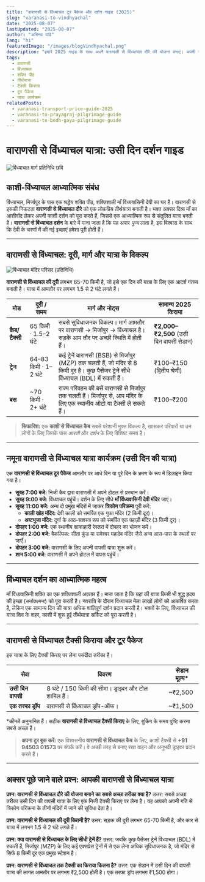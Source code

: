 ```yaml
---
title: "वाराणसी से विंध्याचल टूर पैकेज और दर्शन गाइड (2025)"
slug: "varanasi-to-vindhyachal"
date: "2025-08-07"
lastUpdated: "2025-08-07"
author: "अभिनव पांडे"
lang: "hi"
featuredImage: "/images/blogVindhyachal.png"
description: "हमारे 2025 गाइड के साथ अपने वाराणसी से विंध्याचल दौरे की योजना बनाएं। अपनी यात्रा के लिए दूरी, कैब और टैक्सी का किराया, ट्रेन के विकल्प और उसी दिन के दर्शन यात्रा कार्यक्रम का पता लगाएं।"
tags:
  - वाराणसी
  - विंध्याचल
  - शक्ति पीठ
  - तीर्थयात्रा
  - टैक्सी किराया
  - टूर पैकेज
  - यात्रा कार्यक्रम
relatedPosts:
  - varanasi-transport-price-guide-2025
  - varanasi-to-prayagraj-pilgrimage-guide
  - varanasi-to-bodh-gaya-pilgrimage-guide
---
```


# वाराणसी से विंध्याचल यात्रा: उसी दिन दर्शन गाइड

![विंध्याचल मार्ग प्रतिनिधि छवि](/images/Vindhyachal1.jpg "वाराणसी से विंध्याचल तक सड़क यात्रा - एक लोकप्रिय शक्ति पीठ तीर्थयात्रा")

## काशी-विंध्याचल आध्यात्मिक संबंध

विंध्याचल, मिर्जापुर के पास एक श्रद्धेय शक्ति पीठ, शक्तिशाली माँ विंध्यवासिनी देवी का घर है। वाराणसी से इसकी निकटता **वाराणसी से विंध्याचल दौरे** को एक लोकप्रिय तीर्थयात्रा बनाती है। भक्त अक्सर दिव्य माँ का आशीर्वाद लेकर अपनी काशी दर्शन को पूरा करते हैं, जिससे एक आध्यात्मिक रूप से संतुलित यात्रा बनती है। **वाराणसी से विंध्याचल दर्शन** के बारे में माना जाता है कि यह अपार *पुण्य* लाता है, इस विश्वास के साथ कि देवी के चरणों में की गई इच्छाएं हमेशा पूरी होती हैं।

---

## वाराणसी से विंध्याचल: दूरी, मार्ग और यात्रा के विकल्प

![विंध्याचल मंदिर परिसर (प्रतिनिधि)](/images/Vindhyachal2.jpg "विंध्याचल/मिर्जापुर क्षेत्र - शांत घाट और मंदिर क्षेत्र")

**वाराणसी से विंध्याचल की दूरी** लगभग 65-70 किमी है, जो इसे एक दिन की यात्रा के लिए एक आदर्श गंतव्य बनाती है। यात्रा में आमतौर पर लगभग 1.5 से 2 घंटे लगते हैं।

| मोड | दूरी / समय | मार्ग और नोट्स | सामान्य 2025 किराया |
|---|---|---|---|
| **कैब/टैक्सी** | 65 किमी · 1.5–2 घंटे | सबसे सुविधाजनक विकल्प। मार्ग आमतौर पर वाराणसी → मिर्जापुर → विंध्याचल है। सड़कें आम तौर पर अच्छी स्थिति में होती हैं। | **₹2,000–₹2,500** (उसी दिन वापसी सेडान) |
| **ट्रेन** | 64–83 किमी · 1–2 घंटे | कई ट्रेनें वाराणसी (BSB) से मिर्जापुर (MZP) तक चलती हैं, जो मंदिर से 8 किमी दूर है। कुछ पैसेंजर ट्रेनें सीधे विंध्याचल (BDL) में रुकती हैं। | ₹100–₹150 (द्वितीय श्रेणी) |
| **बस** | ~70 किमी · 2+ घंटे | राज्य परिवहन की बसें वाराणसी से मिर्जापुर तक चलती हैं। मिर्जापुर से, आप मंदिर के लिए एक स्थानीय ऑटो या टैक्सी ले सकते हैं। | ₹100–₹200 |

> **सिफारिश:** एक **काशी से विंध्याचल कैब** सबसे परेशानी मुक्त विकल्प है, खासकर परिवारों या उन लोगों के लिए जिनके पास *आरती* और *दर्शन* के लिए विशिष्ट समय है।

---

## नमूना वाराणसी से विंध्याचल यात्रा कार्यक्रम (उसी दिन की यात्रा)

एक **वाराणसी से विंध्याचल टूर पैकेज** आमतौर पर आधे दिन या पूरे दिन के भ्रमण के रूप में डिज़ाइन किया गया है।

- **सुबह 7:00 बजे:** निजी कैब द्वारा वाराणसी में अपने होटल से प्रस्थान करें।
- **सुबह 9:00 बजे:** विंध्याचल पहुंचें। दर्शन के लिए सीधे **माँ विंध्यवासिनी देवी मंदिर** जाएं।
- **सुबह 11:00 बजे:** अन्य दो प्रमुख मंदिरों में जाकर **त्रिकोण परिक्रमा** पूरी करें:
    - **काली खोह मंदिर:** देवी काली को समर्पित एक गुफा मंदिर (2 किमी दूर)।
    - **अष्टभुजा मंदिर:** दुर्गा के आठ-सशस्त्र रूप को समर्पित एक पहाड़ी मंदिर (3 किमी दूर)।
- **दोपहर 1:00 बजे:** एक स्थानीय शाकाहारी रेस्तरां में दोपहर का भोजन करें।
- **दोपहर 2:00 बजे:** वैकल्पिक: सीता कुंड या रामेश्वर महादेव मंदिर जैसे अन्य आस-पास के स्थलों पर जाएँ।
- **दोपहर 3:00 बजे:** वाराणसी के लिए अपनी वापसी यात्रा शुरू करें।
- **शाम 5:00 बजे:** वाराणसी में अपने होटल में वापस पहुंचें।

---

## विंध्याचल दर्शन का आध्यात्मिक महत्व

माँ विंध्यवासिनी शक्ति का एक शक्तिशाली अवतार हैं। माना जाता है कि यहां की यात्रा किसी भी शुद्ध हृदय की इच्छा (*मनोकामना*) को पूरा करती है। नवरात्रि के दौरान विंध्याचल मेला लाखों लोगों को आकर्षित करता है, लेकिन एक सामान्य दिन की यात्रा अधिक शांतिपूर्ण दर्शन प्रदान करती है। भक्तों के लिए, विंध्याचल की यात्रा शिव के शहर, काशी में शुरू हुई तीर्थयात्रा सर्किट को पूरा करती है।

---

## वाराणसी से विंध्याचल टैक्सी किराया और टूर पैकेज

इस यात्रा के लिए टैक्सी किराए पर लेना पसंदीदा तरीका है।

| सेवा | विवरण | सेडान मूल्य* |
|---|---|---|
| **उसी दिन वापसी** | 8 घंटे / 150 किमी की सीमा। ड्राइवर और टोल शामिल हैं। | ~₹2,500 |
| **एक तरफा ड्रॉप** | वाराणसी से विंध्याचल ड्रॉप-ऑफ। | ~₹1,500 |

\*कीमतें अनुमानित हैं। सटीक **वाराणसी से विंध्याचल टैक्सी किराए** के लिए, बुकिंग के समय पुष्टि करना सबसे अच्छा है।

> **अपना टूर बुक करें:** एक विश्वसनीय **वाराणसी से विंध्याचल कैब** के लिए, काशी टैक्सी से **+91 94503 01573** पर संपर्क करें। वे अच्छी तरह से बनाए रखा वाहन और अनुभवी ड्राइवर प्रदान करते हैं।

---

## अक्सर पूछे जाने वाले प्रश्न: आपकी वाराणसी से विंध्याचल यात्रा

**प्रश्न: वाराणसी से विंध्याचल दौरे की योजना बनाने का सबसे अच्छा तरीका क्या है?**
उत्तर: सबसे अच्छा तरीका उसी दिन की वापसी यात्रा के लिए एक निजी टैक्सी किराए पर लेना है। यह आपको अपनी गति से त्रिकोण परिक्रमा के तीनों मंदिरों में जाने की सुविधा देता है।

**प्रश्न: वाराणसी से विंध्याचल की दूरी कितनी है?**
उत्तर: सड़क की दूरी लगभग 65-70 किमी है, और कार से यात्रा में लगभग 1.5 से 2 घंटे लगते हैं।

**प्रश्न: क्या वाराणसी से विंध्याचल के लिए सीधी ट्रेनें हैं?**
उत्तर: जबकि कुछ पैसेंजर ट्रेनें विंध्याचल (BDL) में रुकती हैं, मिर्जापुर (MZP) के लिए कई एक्सप्रेस ट्रेनों में से एक लेना अधिक सुविधाजनक है, जो मंदिर से सिर्फ 8 किमी दूर एक प्रमुख स्टेशन है।

**प्रश्न: वाराणसी से विंध्याचल तक टैक्सी का किराया कितना है?**
उत्तर: एक सेडान में उसी दिन की वापसी यात्रा की लागत आमतौर पर लगभग ₹2,500 होती है। एक तरफा ड्रॉप लगभग ₹1,500 होगा।
